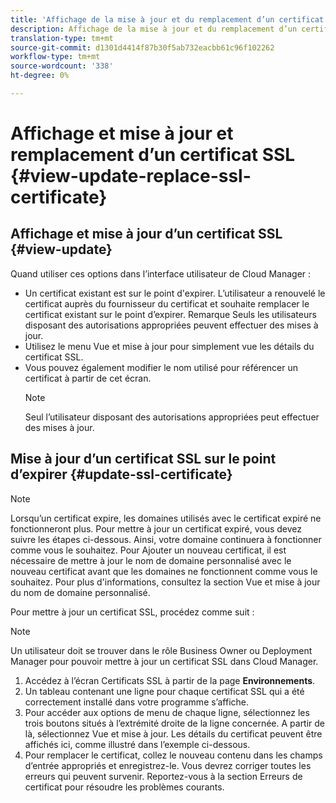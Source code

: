 ```yaml
---
title: 'Affichage de la mise à jour et du remplacement d’un certificat SSL - Gestion de SSL '
description: Affichage de la mise à jour et du remplacement d’un certificat SSL - Gestion des certificats SSL
translation-type: tm+mt
source-git-commit: d1301d4414f87b30f5ab732eacbb61c96f102262
workflow-type: tm+mt
source-wordcount: '338'
ht-degree: 0%

---
```



# Affichage et mise à jour et remplacement d’un certificat SSL {#view-update-replace-ssl-certificate}

## Affichage et mise à jour d’un certificat SSL {#view-update}

Quand utiliser ces options dans l’interface utilisateur de Cloud Manager :

* Un certificat existant est sur le point d&#39;expirer. L’utilisateur a renouvelé le certificat auprès du fournisseur du certificat et souhaite remplacer le certificat existant sur le point d’expirer. Remarque Seuls les utilisateurs disposant des autorisations appropriées peuvent effectuer des mises à jour.
* Utilisez le menu Vue et mise à jour pour simplement vue les détails du certificat SSL.
* Vous pouvez également modifier le nom utilisé pour référencer un certificat à partir de cet écran.
   >[!NOTE]
   >Seul l’utilisateur disposant des autorisations appropriées peut effectuer des mises à jour.


## Mise à jour d’un certificat SSL sur le point d’expirer {#update-ssl-certificate}


>[!NOTE]
>Lorsqu’un certificat expire, les domaines utilisés avec le certificat expiré ne fonctionneront plus. Pour mettre à jour un certificat expiré, vous devez suivre les étapes ci-dessous. Ainsi, votre domaine continuera à fonctionner comme vous le souhaitez. Pour Ajouter un nouveau certificat, il est nécessaire de mettre à jour le nom de domaine personnalisé avec le nouveau certificat avant que les domaines ne fonctionnent comme vous le souhaitez. Pour plus d&#39;informations, consultez la section Vue et mise à jour du nom de domaine personnalisé.

Pour mettre à jour un certificat SSL, procédez comme suit :

>[!NOTE]
>Un utilisateur doit se trouver dans le rôle Business Owner ou Deployment Manager pour pouvoir mettre à jour un certificat SSL dans Cloud Manager.

1. Accédez à l’écran Certificats SSL à partir de la page **Environnements**.
1. Un tableau contenant une ligne pour chaque certificat SSL qui a été correctement installé dans votre programme s’affiche.
1. Pour accéder aux options de menu de chaque ligne, sélectionnez les trois boutons situés à l’extrémité droite de la ligne concernée. A partir de là, sélectionnez Vue et mise à jour. Les détails du certificat peuvent être affichés ici, comme illustré dans l’exemple ci-dessous.
1. Pour remplacer le certificat, collez le nouveau contenu dans les champs d’entrée appropriés et enregistrez-le. Vous devrez corriger toutes les erreurs qui peuvent survenir. Reportez-vous à la section Erreurs de certificat pour résoudre les problèmes courants.
